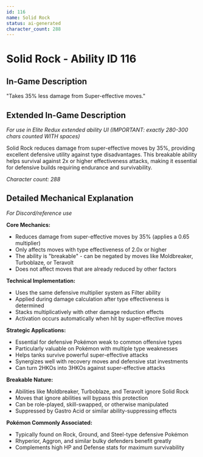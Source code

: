 ```yaml
---
id: 116
name: Solid Rock
status: ai-generated
character_count: 288
---
```


# Solid Rock - Ability ID 116

## In-Game Description
"Takes 35% less damage from Super-effective moves."

## Extended In-Game Description
*For use in Elite Redux extended ability UI (IMPORTANT: exactly 280-300 chars counted WITH spaces)*

Solid Rock reduces damage from super-effective moves by 35%, providing excellent defensive utility against type disadvantages. This breakable ability helps survival against 2x or higher effectiveness attacks, making it essential for defensive builds requiring endurance and survivability.

*Character count: 288*

## Detailed Mechanical Explanation
*For Discord/reference use*

**Core Mechanics:**
- Reduces damage from super-effective moves by 35% (applies a 0.65 multiplier)
- Only affects moves with type effectiveness of 2.0x or higher
- The ability is "breakable" - can be negated by moves like Moldbreaker, Turboblaze, or Teravolt
- Does not affect moves that are already reduced by other factors

**Technical Implementation:**
- Uses the same defensive multiplier system as Filter ability
- Applied during damage calculation after type effectiveness is determined
- Stacks multiplicatively with other damage reduction effects
- Activation occurs automatically when hit by super-effective moves

**Strategic Applications:**
- Essential for defensive Pokémon weak to common offensive types
- Particularly valuable on Pokémon with multiple type weaknesses
- Helps tanks survive powerful super-effective attacks
- Synergizes well with recovery moves and defensive stat investments
- Can turn 2HKOs into 3HKOs against super-effective attacks

**Breakable Nature:**
- Abilities like Moldbreaker, Turboblaze, and Teravolt ignore Solid Rock
- Moves that ignore abilities will bypass this protection
- Can be role-played, skill-swapped, or otherwise manipulated
- Suppressed by Gastro Acid or similar ability-suppressing effects

**Pokémon Commonly Associated:**
- Typically found on Rock, Ground, and Steel-type defensive Pokémon
- Rhyperior, Aggron, and similar bulky defenders benefit greatly
- Complements high HP and Defense stats for maximum survivability